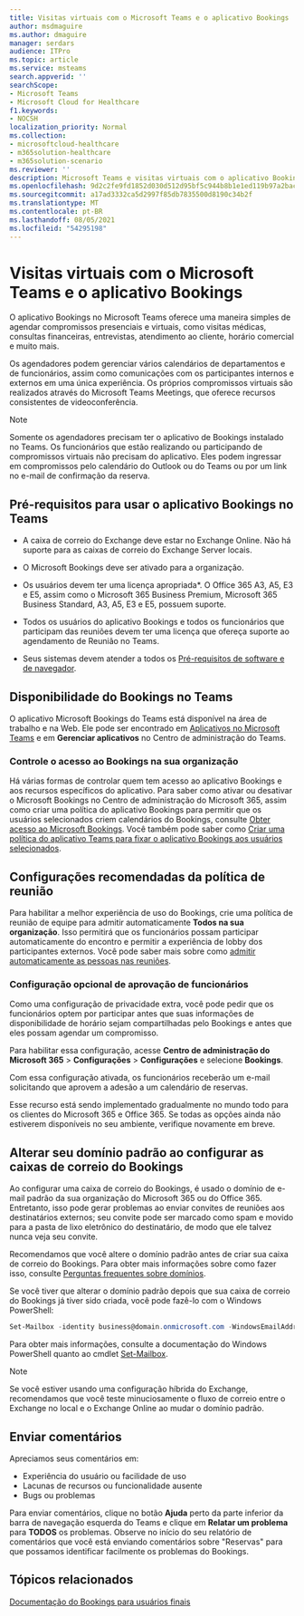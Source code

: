 ```yaml
---
title: Visitas virtuais com o Microsoft Teams e o aplicativo Bookings
author: msdmaguire
ms.author: dmaguire
manager: serdars
audience: ITPro
ms.topic: article
ms.service: msteams
search.appverid: ''
searchScope:
- Microsoft Teams
- Microsoft Cloud for Healthcare
f1.keywords:
- NOCSH
localization_priority: Normal
ms.collection:
- microsoftcloud-healthcare
- m365solution-healthcare
- m365solution-scenario
ms.reviewer: ''
description: Microsoft Teams e visitas virtuais com o aplicativo Bookings
ms.openlocfilehash: 9d2c2fe9fd1852d030d512d95bf5c944b8b1e1ed119b97a2bac23569cbb83f69
ms.sourcegitcommit: a17ad3332ca5d2997f85db7835500d8190c34b2f
ms.translationtype: MT
ms.contentlocale: pt-BR
ms.lasthandoff: 08/05/2021
ms.locfileid: "54295198"
---
```

# <a name="virtual-visits-with-microsoft-teams-and-the-bookings-app"></a>Visitas virtuais com o Microsoft Teams e o aplicativo Bookings

O aplicativo Bookings no Microsoft Teams oferece uma maneira simples de agendar compromissos presenciais e virtuais, como visitas médicas, consultas financeiras, entrevistas, atendimento ao cliente, horário comercial e muito mais.

Os agendadores podem gerenciar vários calendários de departamentos e de funcionários, assim como comunicações com os participantes internos e externos em uma única experiência. Os próprios compromissos virtuais são realizados através do Microsoft Teams Meetings, que oferece recursos consistentes de videoconferência.

> [!NOTE]
> Somente os agendadores precisam ter o aplicativo de Bookings instalado no Teams. Os funcionários que estão realizando ou participando de compromissos virtuais não precisam do aplicativo. Eles podem ingressar em compromissos pelo calendário do Outlook ou do Teams ou por um link no e-mail de confirmação da reserva.

## <a name="prerequisites-for-using-the-bookings-app-in-teams"></a>Pré-requisitos para usar o aplicativo Bookings no Teams

- A caixa de correio do Exchange deve estar no Exchange Online. Não há suporte para as caixas de correio do Exchange Server locais.

- O Microsoft Bookings deve ser ativado para a organização.

- Os usuários devem ter uma licença apropriada*. O Office 365 A3, A5, E3 e E5, assim como o Microsoft 365 Business Premium, Microsoft 365 Business Standard, A3, A5, E3 e E5, possuem suporte.

- Todos os usuários do aplicativo Bookings e todos os funcionários que participam das reuniões devem ter uma licença que ofereça suporte ao agendamento de Reunião no Teams.

- Seus sistemas devem atender a todos os [Pré-requisitos de software e de navegador](hardware-requirements-for-the-teams-app.md).

## <a name="availability-of-bookings-in-teams"></a>Disponibilidade do Bookings no Teams

O aplicativo Microsoft Bookings do Teams está disponível na área de trabalho e na Web. Ele pode ser encontrado em [Aplicativos no Microsoft Teams](https://teams.microsoft.com/l/app/4c4ec2e8-4a2c-4bce-8d8f-00fc664a4e5b?source=store-copy-link) e em **Gerenciar aplicativos** no Centro de administração do Teams.

### <a name="control-access-to-bookings-within-your-organization"></a>Controle o acesso ao Bookings na sua organização

Há várias formas de controlar quem tem acesso ao aplicativo Bookings e aos recursos específicos do aplicativo. Para saber como ativar ou desativar o Microsoft Bookings no Centro de administração do Microsoft 365, assim como criar uma política do aplicativo Bookings para permitir que os usuários selecionados criem calendários do Bookings, consulte [Obter acesso ao Microsoft Bookings](https://support.microsoft.com/en-us/office/get-access-to-microsoft-bookings-5382dc07-aaa5-45c9-8767-502333b214ce). Você também pode saber como [Criar uma política do aplicativo Teams para fixar o aplicativo Bookings aos usuários selecionados](teams-app-setup-policies.md).

## <a name="recommended-meeting-policy-settings"></a>Configurações recomendadas da política de reunião

Para habilitar a melhor experiência de uso do Bookings, crie uma política de reunião de equipe para admitir automaticamente **Todos na sua organização**. Isso permitirá que os funcionários possam participar automaticamente do encontro e permitir a experiência de lobby dos participantes externos. Você pode saber mais sobre como [admitir automaticamente as pessoas nas reuniões](meeting-policies-participants-and-guests.md#automatically-admit-people).

### <a name="optional-staff-approvals-setting"></a>Configuração opcional de aprovação de funcionários

Como uma configuração de privacidade extra, você pode pedir que os funcionários optem por participar antes que suas informações de disponibilidade de horário sejam compartilhadas pelo Bookings e antes que eles possam agendar um compromisso.  

Para habilitar essa configuração, acesse **Centro de administração do Microsoft 365** \> **Configurações** \> **Configurações** e selecione **Bookings**.

Com essa configuração ativada, os funcionários receberão um e-mail solicitando que aprovem a adesão a um calendário de reservas.  

Esse recurso está sendo implementado gradualmente no mundo todo para os clientes do Microsoft 365 e Office 365. Se todas as opções ainda não estiverem disponíveis no seu ambiente, verifique novamente em breve.

## <a name="changing-your-default-domain-when-setting-up-bookings-mailboxes"></a>Alterar seu domínio padrão ao configurar as caixas de correio do Bookings

Ao configurar uma caixa de correio do Bookings, é usado o domínio de e-mail padrão da sua organização do Microsoft 365 ou do Office 365. Entretanto, isso pode gerar problemas ao enviar convites de reuniões aos destinatários externos; seu convite pode ser marcado como spam e movido para a pasta de lixo eletrônico do destinatário, de modo que ele talvez nunca veja seu convite.

Recomendamos que você altere o domínio padrão antes de criar sua caixa de correio do Bookings. Para obter mais informações sobre como fazer isso, consulte [Perguntas frequentes sobre domínios](/microsoft-365/admin/setup/domains-faq#how-do-i-set-or-change-the-default-domain-in-office-365).

Se você tiver que alterar o domínio padrão depois que sua caixa de correio do Bookings já tiver sido criada, você pode fazê-lo com o Windows PowerShell:

```PowerShell
Set-Mailbox -identity business@domain.onmicrosoft.com -WindowsEmailAddress business@domain.com -EmailAddresses business@domain.com
```

Para obter mais informações, consulte a documentação do Windows PowerShell quanto ao cmdlet [Set-Mailbox](/powershell/module/exchange/mailboxes/set-mailbox).

> [!NOTE]
> Se você estiver usando uma configuração híbrida do Exchange, recomendamos que você teste minuciosamente o fluxo de correio entre o Exchange no local e o Exchange Online ao mudar o domínio padrão.

## <a name="sending-feedback"></a>Enviar comentários

Apreciamos seus comentários em:

  - Experiência do usuário ou facilidade de uso
  - Lacunas de recursos ou funcionalidade ausente
  - Bugs ou problemas
  
Para enviar comentários, clique no botão **Ajuda** perto da parte inferior da barra de navegação esquerda do Teams e clique em **Relatar um problema** para **TODOS** os problemas. Observe no início do seu relatório de comentários que você está enviando comentários sobre "Reservas" para que possamos identificar facilmente os problemas do Bookings.

## <a name="related-topics"></a>Tópicos relacionados


  [Documentação do Bookings para usuários finais](https://support.office.com/en-us/article/apps-and-services-cc1fba57-9900-4634-8306-2360a40c665b?ui=en-US&rs=en-US&ad=US#PickTab=Bookings)